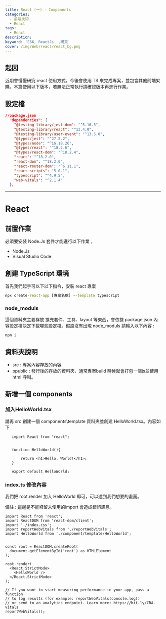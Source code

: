```yaml
---
title: React (一) - Components
categories: 
  - 前端技術
  - React
tags: 
  - React
description:
keyword: 'ES6, ReactJs  ,網頁'
cover: /img/Web/react/react_bg.png
---
```

## 起因
近期會慢慢研究 react 使用方式，今後會使用 TS 來完成專案，並包含其他前端架購。本篇使用以下版本，若無法正常執行請確認版本再進行作業。


## 設定檔
```json
//package.json
  "dependencies": {
    "@testing-library/jest-dom": "^5.16.5",
    "@testing-library/react": "^13.4.0",
    "@testing-library/user-event": "^13.5.0",
    "@types/jest": "^27.5.2",
    "@types/node": "^16.18.26",
    "@types/react": "^18.2.6",
    "@types/react-dom": "^18.2.4",
    "react": "^18.2.0",
    "react-dom": "^18.2.0",
    "react-router-dom": "^6.11.1",
    "react-scripts": "5.0.1",
    "typescript": "^4.9.5",
    "web-vitals": "^2.1.4"
  },
```
--- 
# React 
## 前置作業
必須要安裝 Node.Js 套件才能進行以下作業 。
- Node.Js 
- Visual Studio Code


## 創建 TypeScript 環境
首先我們起手可以下以下指令，安裝 react 專案  
```cmd
npx create-react-app [專案名稱] --template typescript
```

### node_moduls 
這個資料夾主要存放 擴充套件、工具、layout 等東西，會依據 package.json 內容設定檔決定下載哪些設定檔。假設沒有出現 node_moduls 請輸入以下內容 : 

```cmd
npm i 
```

## 資料夾說明
- src : 專案內容存放的內容
- ppublic : 發行後的存放的資料夾，通常專案build 時候就會打包一個js並使用html 呼叫。 

## 新增一個 components 
### 加入HelloWorld.tsx
請再 src 創建一個 components\template 資料夾並創建 HelloWorld.tsx。內容如下
 ```tsx
    import React from "react";


    function HelloWorld(){

        return <h1>Hello, World!</h1>;
    }

    export default HelloWorld;
 ```

### index.ts 修改內容
我們把 root.render 加入 HelloWorld 即可，可以達到我們想要的畫面。 

備註 : 這邊是不能殘留未使用的import 會造成錯誤訊息。
```tsx
import React from 'react';
import ReactDOM from 'react-dom/client';
import './index.css';
import reportWebVitals from './reportWebVitals';
import HelloWorld from './component/template/HelloWorld';


const root = ReactDOM.createRoot(
  document.getElementById('root') as HTMLElement
);

root.render(
  <React.StrictMode>
    <HelloWorld />
  </React.StrictMode>
);

// If you want to start measuring performance in your app, pass a function
// to log results (for example: reportWebVitals(console.log))
// or send to an analytics endpoint. Learn more: https://bit.ly/CRA-vitals
reportWebVitals();

```












